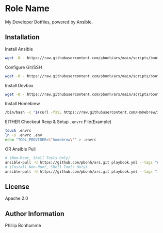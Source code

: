 Role Name
=========

My Developer Dotfiles, powered by Ansible.

Installation
------------

Install Ansible
```bash
wget -O - https://raw.githubusercontent.com/pbonh/ars/main/scripts/bootstrap_ansible.sh | bash
```

Configure Git/SSH
```bash
wget -O - https://raw.githubusercontent.com/pbonh/ars/main/scripts/bootstrap_gitssh.sh | bash
```

Install Devbox
```bash
wget -O - https://raw.githubusercontent.com/pbonh/ars/main/scripts/bootstrap_devbox.sh | bash
```

Install Homebrew
```bash
/bin/bash -c "$(curl -fsSL https://raw.githubusercontent.com/Homebrew/install/HEAD/install.sh)"
```

EITHER
Checkout Reop & Setup `.envrc` File(Example)
```bash
touch .envrc
ln -s .envrc .env
echo "TOOL_PROVIDER=\"homebrew\"" > .envrc
```
OR
Ansible Pull
```bash
# (Non-Root, Shell Tools Only)
ansible-pull -U https://github.com/pbonh/ars.git playbook.yml --tags "env" -e "{tool_provider: \"nonroot\"}"
# (Install Non-Root, Shell Tools Only)
ansible-pull -U https://github.com/pbonh/ars.git playbook.yml --tags "install,env" -e "{tool_provider: \"nonroot\"}"
```

License
-------

Apache 2.0

Author Information
------------------

Phillip Bonhomme
